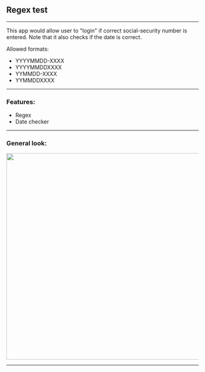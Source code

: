 ## Regex test
<hr>

This app would allow user to "login" if correct social-security number is entered. Note that it also checks if the date is correct.

Allowed formats:
* YYYYMMDD-XXXX 
*  YYYYMMDDXXXX
*  YYMMDD-XXXX
*  YYMMDDXXXX

<hr>

### Features:
* Regex
* Date checker

<hr>





### General look:

<img width="540" src="main.jpg">

<hr>